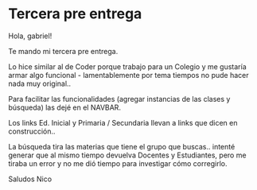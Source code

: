 # Tercera pre entrega

Hola, gabriel!

Te mando mi tercera pre entrega.

Lo hice similar al de Coder porque trabajo para un Colegio y me gustaría armar algo funcional - lamentablemente por tema tiempos no pude hacer nada muy original..

Para facilitar las funcionalidades (agregar instancias de las clases y búsqueda) las dejé en el NAVBAR.

Los links Ed. Inicial y Primaria / Secundaria llevan a links que dicen en construcción..

La búsqueda tira las materias que tiene el grupo que buscas.. intenté generar que al mismo tiempo devuelva Docentes y Estudiantes, pero me tiraba un error y no me dió tiempo para investigar cómo corregirlo.

Saludos
Nico
